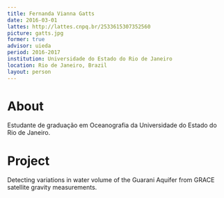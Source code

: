 ```yaml
---
title: Fernanda Vianna Gatts
date: 2016-03-01
lattes: http://lattes.cnpq.br/2533615307352560
picture: gatts.jpg
former: true
advisor: uieda
period: 2016-2017
institution: Universidade do Estado do Rio de Janeiro
location: Rio de Janeiro, Brazil
layout: person
---
```


# About

Estudante de graduação em Oceanografia da Universidade do Estado do Rio de
Janeiro.

# Project

Detecting variations in water volume of the Guarani Aquifer from GRACE
satellite gravity measurements.
